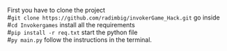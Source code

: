 First you have to clone the project\
#`git clone https://github.com/radimbig/invokerGame_Hack.git`
go inside\
#`cd Invokergames`
install all the requirements\
#`pip install -r req.txt`
start the python file\
#`py main.py`
follow the instructions in the terminal.
